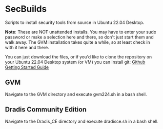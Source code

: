 # SecBuilds
Scripts to install security tools from source in Ubuntu 22.04 Desktop.

**Note:** These are NOT unattended installs. You may have to enter your sudo password or make a selection here and there, so don't just start them and walk away. The GVM installation takes quite a while, so at least check in with it here and there.

You can just download the files, or if you'd like to clone the repository on your Ubuntu 22.04 Desktop system (or VM) you can install git:
[Github Getting Started Guide](https://docs.github.com/en/get-started)

## GVM
Navigate to the GVM directory and execute gvm224.sh in a bash shell.

## Dradis Community Edition
Navigate to the Dradis_CE directory and execute dradisce.sh in a bash shell.